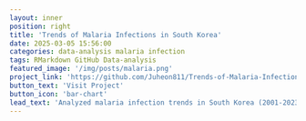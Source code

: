 ```yaml
---
layout: inner
position: right
title: 'Trends of Malaria Infections in South Korea'
date: 2025-03-05 15:56:00
categories: data-analysis malaria infection
tags: RMarkdown GitHub Data-analysis
featured_image: '/img/posts/malaria.png'
project_link: 'https://github.com/Juheon811/Trends-of-Malaria-Infections-in-South-Korea'
button_text: 'Visit Project'
button_icon: 'bar-chart'
lead_text: 'Analyzed malaria infection trends in South Korea (2001-2023) using regional health data.'
---
```

